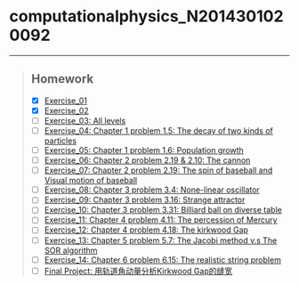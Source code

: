 # computationalphysics_N2014301020092
  ***
> ## Homework
> - [x] [Exercise_01]() 
> - [x] [Exercise_02]()
> - [ ] [Exercise_03: All levels]()  
> - [ ] [Exercise_04: Chapter 1 problem 1.5: The decay of two kinds of particles](https://www.zybuluo.com/mdeditor#498194)  
> - [ ] [Exercise_05: Chapter 1 problem 1.6: Population growth](https://www.zybuluo.com/mdeditor#498204)  
> - [ ] [Exercise_06: Chapter 2 problem 2.19 & 2.10: The cannon](https://www.zybuluo.com/mdeditor#498209)  
> - [ ] [Exercise_07: Chapter 2 problem 2.19: The spin of baseball and Visual motion of baseball](https://www.zybuluo.com/mdeditor#498211)  
> - [ ] [Exercise_08: Chapter 3 problem 3.4: None-linear oscillator](https://www.zybuluo.com/mdeditor#498215)  
> - [ ] [Exercise_09: Chapter 3 problem 3.16: Strange attractor](https://www.zybuluo.com/mdeditor#498217)  
> - [ ] [Exercise_10: Chapter 3 problem 3.31: Billiard ball on diverse table](https://www.zybuluo.com/mdeditor#498220)  
> - [ ] [Exercise_11: Chapter 4 problem 4.11: The percession of Mercury](https://www.zybuluo.com/mdeditor#498222)  
> - [ ] [Exercise_12: Chapter 4 problem 4.18: The kirkwood Gap](https://www.zybuluo.com/mdeditor#498287)  
> - [ ] [Exercise_13: Chapter 5 problem 5.7: The Jacobi method v.s The SOR algorithm](https://www.zybuluo.com/mdeditor#498291)  
> - [ ] [Exercise_14: Chapter 6 problem 6.15: The realistic string problem](https://www.zybuluo.com/mdeditor#498293)  
> - [ ] [Final Project: 用轨道角动量分析Kirkwood Gap的缝宽](https://www.zybuluo.com/mdeditor#498294)
